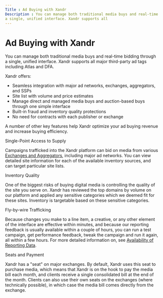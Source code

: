 ```yaml
---
Title : Ad Buying with Xandr
Description : You can manage both traditional media buys and real-time bidding through
a single, unified interface. Xandr supports all
---
```



# Ad Buying with Xandr



You can manage both traditional media buys and real-time bidding through
a single, unified interface. Xandr supports all
major third-party ad tags including Atlas and DFA.

Xandr offers:

- Seamless integration with major ad networks, exchanges, aggregators,
  and SSPs
- Site list with volume and price estimates
- Manage direct and managed media buys and auction-based buys through
  one simple interface
- Built-in fraud and inventory quality protections
- No need for contracts with each publisher or exchange

A number of other key features help Xandr
optimize your ad buying revenue and increase buying efficiency.

Single-Point Access to Supply

Campaigns trafficked into the Xandr platform can
bid on media from various
<a href="exchanges-and-aggregators.html" class="xref">Exchanges and
Aggregators</a>, including major ad networks. You can view detailed site
information for each of the available inventory sources, and can target
particular site lists.

Inventory Quality

One of the biggest risks of buying digital media is controlling the
quality of the site you serve on. Xandr has
reviewed the top domains by volume on our platform and applied any
sensitive categories which we deemed fit for these sites. Inventory is
targetable based on these sensitive categories.

Fly-by-wire Trafficking

Because changes you make to a line item, a creative, or any other
element of the interface are effective within minutes, and because our
reporting feedback is usually available within a couple of hours, you
can run a test campaign, get performance feedback, tweak the campaign
and run it again, all within a few hours. For more detailed information
on, see
<a href="availability-of-reporting-data.html" class="xref">Availability
of Reporting Data</a>.

Seats and Payment

Xandr has a "seat" on major exchanges. By
default, Xandr uses this seat to purchase media,
which means that Xandr is on the hook to pay the
media bill each month, and clients receive a single consolidated bill at
the end of the month. Clients can also use their own seats on the
exchanges (where technically possible), in which case the media bill
comes directly from the exchange.




